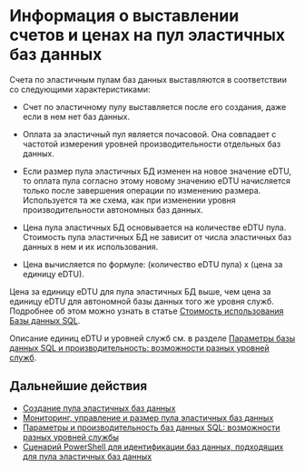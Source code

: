 <properties
	pageTitle="Цена и производительности пула эластичных БД SQL"
	description="Сведения о ценах на пулы эластичных баз данных."
	services="sql-database"
	documentationCenter=""
	authors="srinia"
	manager="jhubbard"
	editor=""/>

<tags
	ms.service="sql-database"
	ms.devlang="NA"
	ms.date="05/27/2016"
	ms.author="srinia"
	ms.workload="data-management"
	ms.topic="article"
	ms.tgt_pltfrm="NA"/>


# Информация о выставлении счетов и ценах на пул эластичных баз данных

Счета по эластичным пулам баз данных выставляются в соответствии со следующими характеристиками:

- Счет по эластичному пулу выставляется после его создания, даже если в нем нет баз данных.
- Оплата за эластичный пул является почасовой. Она совпадает с частотой измерения уровней производительности отдельных баз данных.
- Если размер пула эластичных БД изменен на новое значение eDTU, то оплата пула согласно этому новому значению eDTU начисляется только после завершения операции по изменению размера. Используется та же схема, как при изменении уровня производительности автономных баз данных.


- Цена пула эластичных БД основывается на количестве eDTU пула. Стоимость пула эластичных БД не зависит от числа эластичных баз данных в нем и их использования.
- Цена вычисляется по формуле: (количество eDTU пула) x (цена за единицу eDTU).

Цена за единицу eDTU для пула эластичных БД выше, чем цена за единицу eDTU для автономной базы данных того же уровня служб. Подробнее об этом можно узнать в статье [Стоимость использования Базы данных SQL](https://azure.microsoft.com/pricing/details/sql-database/).


Описание единиц eDTU и уровней служб см. в разделе [Параметры базы данных SQL и производительность: возможности разных уровней служб](sql-database-service-tiers.md).

## Дальнейшие действия

- [Создание пула эластичных баз данных](sql-database-elastic-pool-create-portal.md)
- [Мониторинг, управление и размер пула эластичных баз данных](sql-database-elastic-pool-manage-portal.md)
- [Параметры и производительность баз данных SQL: возможности разных уровней службы](sql-database-service-tiers.md)
- [Сценарий PowerShell для идентификации баз данных, подходящих для пула эластичных баз данных](sql-database-elastic-pool-database-assessment-powershell.md)

<!---HONumber=AcomDC_0601_2016-->
